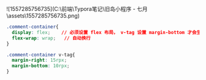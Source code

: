 ![1557285756735](C:\前端\Typora笔记\旧岛小程序 - 七月\assets\1557285756735.png)



```css
.comment-container{
  display: flex;    // 必须设置 flex 布局， v-tag 设置 margin-bottom 才会生效。
  flex-wrap: wrap;   // 自动换行
}

.comment-container v-tag{
  margin-right: 15rpx;
  margin-bottom: 10rpx;
}
```

